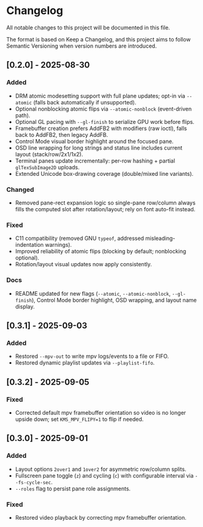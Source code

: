 # Changelog

All notable changes to this project will be documented in this file.

The format is based on Keep a Changelog, and this project aims to follow
Semantic Versioning when version numbers are introduced.

## [0.2.0] - 2025-08-30

### Added
- DRM atomic modesetting support with full plane updates; opt-in via `--atomic` (falls back automatically if unsupported).
- Optional nonblocking atomic flips via `--atomic-nonblock` (event-driven path).
- Optional GL pacing with `--gl-finish` to serialize GPU work before flips.
- Framebuffer creation prefers AddFB2 with modifiers (raw ioctl), falls back to AddFB2, then legacy AddFB.
- Control Mode visual border highlight around the focused pane.
- OSD line wrapping for long strings and status line includes current layout (stack/row/2x1/1x2).
- Terminal panes update incrementally: per-row hashing + partial `glTexSubImage2D` uploads.
- Extended Unicode box-drawing coverage (double/mixed line variants).

### Changed
- Removed pane-rect expansion logic so single-pane row/column always fills the computed slot after rotation/layout; rely on font auto-fit instead.

### Fixed
- C11 compatibility (removed GNU `typeof`, addressed misleading-indentation warnings).
- Improved reliability of atomic flips (blocking by default; nonblocking optional).
- Rotation/layout visual updates now apply consistently.

### Docs
- README updated for new flags (`--atomic`, `--atomic-nonblock`, `--gl-finish`), Control Mode border highlight, OSD wrapping, and layout name display.

## [0.3.1] - 2025-09-03

### Added
- Restored `--mpv-out` to write mpv logs/events to a file or FIFO.
- Restored dynamic playlist updates via `--playlist-fifo`.

## [0.3.2] - 2025-09-05

### Fixed
- Corrected default mpv framebuffer orientation so video is no longer upside down; set `KMS_MPV_FLIPY=1` to flip if needed.

## [0.3.0] - 2025-09-01

### Added
- Layout options `2over1` and `1over2` for asymmetric row/column splits.
- Fullscreen pane toggle (`z`) and cycling (`c`) with configurable interval via `--fs-cycle-sec`.
- `--roles` flag to persist pane role assignments.

### Fixed
- Restored video playback by correcting mpv framebuffer orientation.

